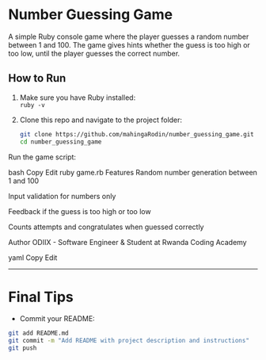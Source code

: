 # Number Guessing Game

A simple Ruby console game where the player guesses a random number between 1 and 100. The game gives hints whether the guess is too high or too low, until the player guesses the correct number.

## How to Run

1. Make sure you have Ruby installed:  
   `ruby -v`

2. Clone this repo and navigate to the project folder:  
   ```bash
   git clone https://github.com/mahingaRodin/number_guessing_game.git
   cd number_guessing_game
Run the game script:

bash
Copy
Edit
ruby game.rb
Features
Random number generation between 1 and 100

Input validation for numbers only

Feedback if the guess is too high or too low

Counts attempts and congratulates when guessed correctly

Author
ODIIX - Software Engineer & Student at Rwanda Coding Academy

yaml
Copy
Edit

---

# Final Tips

- Commit your README:

```bash
git add README.md
git commit -m "Add README with project description and instructions"
git push